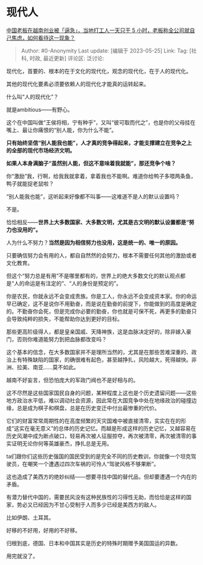 # 现代人
[中国老板在越南创业被「逼急」，当地打工人一天只干 5 小时，老板称全公司就自己焦虑，如何看待这一现象？](https://www.zhihu.com/question/602583308/answer/3043174558)

> Author: #0-Anonymity
> Last update: [编辑于 2023-05-25]
> Link:
> Tag: [社科, 时政, 最近更新]
> 评论区:
> 泛讨论:

现代化，首要的、根本的在于文化的现代化，观念的现代化，在于人的现代化。

其他的现代化要素必须要依赖人的现代化才能真的运转起来。

什么叫“人的现代化”？

就是ambitious——有野心。

这个在中国叫做“王侯将相，宁有种乎”，又叫“彼可取而代之”，也是你的父母挂在嘴上、最让你痛恨的“别人能，你为什么不能”。

**只有始终坚信“别人能我也能”，人才真的竞争得起来，才能支撑建立在竞争之上的全部的现代市场经济文明。**

**如果人本身满脑子“虽然别人能，但这不意味着我就能”，那还竞争个啥？**

你“激励”我，行啊，给我我就拿着，拿着我也不能啊。难道你给鸭子多喂两条鱼，鸭子就能捉老鼠啦？

“别人能我也能”，这听起来好像都不叫事——这难道不是人的默认设置吗？

不是。

恰恰相反——**世界上大多数国家、大多数文明，尤其是古文明的默认设置都是“努力也没用的”。**

人为什么不努力？**当然是因为相信努力也没用，这是统一的、唯一的原因。**

只要确信努力会有用的人，都自自然然的会努力，根本不需要任何其他的激励或者文化教育。

但这个“努力总是有用”不是哪里都有的，世界上的绝大多数文化的默认观点都是“人的命运是有注定的”、“人的身份是预定的”。

你是农民，你就永远不会变成贵族。你是工人，你永远不会变成资本家。你的命运早已确定，这不是说你不用勤奋，而是说在勤奋的前提下，你能做到的高度是确定的。不勤奋你会死，但是完成你必要的勤奋，你也就是可保不死，再更多的勤奋只会导致纯粹的损失，不能帮助你达到更好的目标。

那些更高阶级得人，都是皇亲国戚、天降神族，这是血脉决定好的，除非嫁入豪门，否则你难道能努力到把血脉都改变吗？

这个基本的信念，在大多数国家并不是理所当然的，尤其是在那些苦难深重的、政治上有特殊缺陷的国家，的确很难有起色，甚至越挣扎，风险越大，死得越快。非洲、拉美、南亚……莫不如此。

越南不好妄言，但恐怕庞大的军政门阀也不是好相与的。

这不尽然是这些国家国民自身的问题，某种程度上这也是个历史遗留问题——这些地方政治水平低，难以调动社会资源，因此常在大国竞争中处在地缘政治的碰撞边缘，总是成为棋子和棋盘，总是在历史变迁中付出最惨重的代价。

它们的财富常常周期性的在高度频繁的天灾国难中被直接清零，实实在在的形成“这实在毫无意义”的总体的历史记忆。而越是形成这样的历史记忆，又越容易在历史风潮中成为断点破口，轻易再次被人征服掠夺，再次被清零，再次被清零的事实证明无论你何等英雄豪杰，挣扎总是无用。

ta们跟你们这些历史强国的国民受到的是完全不同的历史教训，你就像一个坦克驾驶员，在嘲笑一个遭遇过四次车祸的可怜人“驾驶风格不够果断”。

这也造成了美西方的绝妙纠结——想要寻找中国的替代品，但却要遭遇一个内在的矛盾。

有潜力替代中国的，需要民风没有这种民族性的习得性无助，而恰恰是这样的国家，势必又已经因为不甘心受制于人而多少已经是美西方的敌人。

比如伊朗、土耳其。

好移的不好用，好用的不好移。

归根到底，德国、日本和中国其实是历史的特殊时期赠予美国国运的异数。

用完就没了。